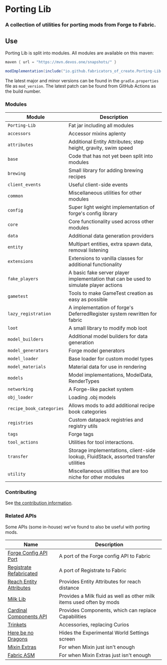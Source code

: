 # Porting Lib
### A collection of utilities for porting mods from Forge to Fabric.

## Use
Porting Lib is split into modules. All modules are available on this maven:
```groovy
maven { url = "https://mvn.devos.one/snapshots/" }
```
```groovy
modImplementation(include("io.github.fabricators_of_create.Porting-Lib:<module>:<version>"))
```

The latest major and minor versions can be found in the `gradle.properties` file as `mod_version`.
The latest patch can be found from GitHub Actions as the build number.

### Modules
| Module                   | Description                                                                           |
|--------------------------|---------------------------------------------------------------------------------------|
| `Porting-Lib`            | Fat jar including all modules                                                         |
| `accessors`              | Accessor mixins aplenty                                                               |
| `attributes`             | Additional Entity Attributes; step height, gravity, swim speed                        |
| `base`                   | Code that has not yet been split into modules                                         |
| `brewing`                | Small library for adding brewing recipes                                              |
| `client_events`          | Useful client-side events                                                             |
| `common`                 | Miscellaneous utilities for other modules                                             |
| `config`                 | Super light weight implementation of forge's config library                           |
| `core`                   | Core functionality used across other modules                                          |
| `data`                   | Additional data generation providers                                                  |
| `entity`                 | Multipart entities, extra spawn data, removal listening                               |
| `extensions`             | Extensions to vanilla classes for additional functionality                            |
| `fake_players`           | A basic fake server player implementation that can be used to simulate player actions |
| `gametest`               | Tools to make GameTest creation as easy as possible                                   |
| `lazy_registration`      | A implementation of forge's DeferredRegister system rewritten for fabric              |
| `loot`                   | A small library to modify mob loot                                                    |
| `model_builders`         | Additional model builders for data generation                                         |
| `model_generators`       | Forge model generators                                                                |
| `model_loader`           | Base loader for custom model types                                                    |
| `model_materials`        | Material data for use in rendering                                                    |
| `models`                 | Model implementations, ModelData, RenderTypes                                         |
| `networking`             | A Forge-like packet system                                                            |
| `obj_loader`             | Loading .obj models                                                                   |
| `recipe_book_categories` | Allows mods to add additional recipe book categories                                  |
| `registries`             | Custom datapack registries and registry utils                                         |
| `tags`                   | Forge tags                                                                            |
| `tool_actions`           | Utilities for tool interactions.                                                      |
| `transfer`               | Storage implementations, client-side lookup, FluidStack, assorted transfer utilities  |
| `utility`                | Miscellaneous utilities that are too niche for other modules                          |

### Contributing
See [the contribution information](CONTRIBUTING.md).

### Related APIs
Some APIs (some in-house) we've found to also be useful with porting mods.

| Name                                                                                        | Description                                                          |
|---------------------------------------------------------------------------------------------|----------------------------------------------------------------------|
| [Forge Config API Port](https://github.com/Fuzss/forgeconfigapiport-fabric)                 | A port of the Forge config API to Fabric                             |
| [Registrate Refabricated](https://github.com/Fabricators-of-Create/Registrate-Refabricated) | A port of Registrate to Fabric                                       |
| [Reach Entity Attributes](https://github.com/JamiesWhiteShirt/reach-entity-attributes)      | Provides Entity Attributes for reach distance                        |
| [Milk Lib](https://github.com/TropheusJ/milk-lib)                                           | Provides a Milk fluid as well as other milk items used often by mods |
| [Cardinal Components API](https://github.com/OnyxStudios/Cardinal-Components-API)           | Provides Components, which can replace Capabilities                  |
| [Trinkets](https://github.com/emilyploszaj/trinkets)                                        | Accessories, replacing Curios                                        |
| [Here be no Dragons](https://github.com/Parzivail-Modding-Team/HereBeNoDragons)             | Hides the Experimental World Settings screen                         |
| [Mixin Extras](https://github.com/LlamaLad7/MixinExtras)                                    | For when Mixin just isn't enough                                     |
| [Fabric ASM](https://github.com/Chocohead/Fabric-ASM)                                       | For when Mixin Extras just isn't enough                              |
